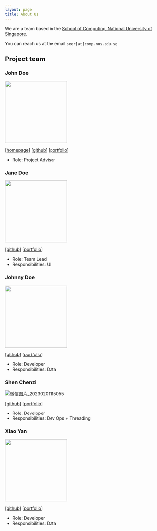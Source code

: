 ```yaml
---
layout: page
title: About Us
---
```


We are a team based in the [School of Computing, National University of Singapore](http://www.comp.nus.edu.sg).

You can reach us at the email `seer[at]comp.nus.edu.sg`

## Project team

### John Doe

<img src="images/johndoe.png" width="200px">

[[homepage](http://www.comp.nus.edu.sg/~damithch)]
[[github](https://github.com/johndoe)]
[[portfolio](team/johndoe.md)]

* Role: Project Advisor

### Jane Doe

<img src="images/johndoe.png" width="200px">

[[github](http://github.com/johndoe)]
[[portfolio](team/johndoe.md)]

* Role: Team Lead
* Responsibilities: UI

### Johnny Doe

<img src="images/johndoe.png" width="200px">

[[github](http://github.com/johndoe)] [[portfolio](team/johndoe.md)]

* Role: Developer
* Responsibilities: Data

### Shen Chenzi

![微信图片_20230201115055](https://user-images.githubusercontent.com/97273558/221212201-a1251961-bf35-4f41-ab27-2214e79d7b3d.jpg)

[[github](http://github.com/johndoe)]
[[portfolio](team/johndoe.md)]

* Role: Developer
* Responsibilities: Dev Ops + Threading

### Xiao Yan

<img src="images/johndoe.png" width="200px">

[[github](http://github.com/windycall)]
[[portfolio](team/johndoe.md)]

* Role: Developer
* Responsibilities: Data
